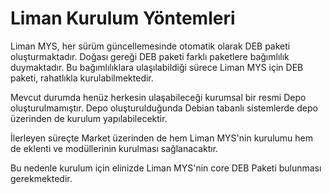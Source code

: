 # Liman Kurulum Yöntemleri

Liman MYS, her sürüm güncellemesinde otomatik olarak DEB paketi oluşturmaktadır. Doğası gereği DEB paketi farklı paketlere bağımlılık duymaktadır. Bu bağımlılıklara ulaşılabildiği sürece Liman MYS için DEB paketi, rahatlıkla kurulabilmektedir. 

Mevcut durumda henüz herkesin ulaşabileceği kurumsal bir resmi Depo oluşturulmamıştır. Depo oluşturulduğunda Debian tabanlı sistemlerde depo üzerinden de kurulum yapılabilecektir.

İlerleyen süreçte Market üzerinden de hem Liman MYS'nin kurulumu hem de eklenti ve modüllerinin kurulması sağlanacaktır. 

Bu nedenle kurulum için elinizde Liman MYS'nin core DEB Paketi bulunması gerekmektedir.

